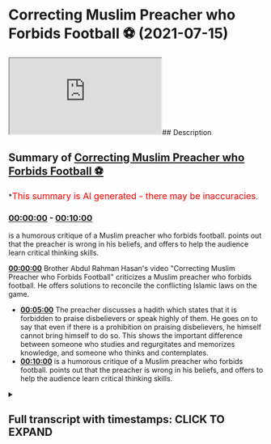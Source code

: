 # Correcting Muslim Preacher who Forbids Football ⚽️ (2021-07-15)

<iframe loading='lazy' src='https://www.youtube.com/embed/k6Vnz5r7fVQ'></iframe>## Description

## Summary of [Correcting Muslim Preacher who Forbids Football ⚽️](https://www.youtube.com/watch?v=k6Vnz5r7fVQ)

\*<span style="color:red; font-size:125%">This summary is AI generated - there may be inaccuracies</span>.

### [00:00:00](https://www.youtube.com/watch?v=k6Vnz5r7fVQ\&t=0) - [00:10:00](https://www.youtube.com/watch?v=k6Vnz5r7fVQ\&t=600)

is a humorous critique of a Muslim preacher who forbids football. points out that the preacher is wrong in his beliefs, and offers to help the audience learn critical thinking skills.

**[00:00:00](https://www.youtube.com/watch?v=k6Vnz5r7fVQ\&t=0)** Brother Abdul Rahman Hasan's video "Correcting Muslim Preacher who Forbids Football" criticizes a Muslim preacher who forbids football. He offers solutions to reconcile the conflicting Islamic laws on the game.

*   **[00:05:00](https://www.youtube.com/watch?v=k6Vnz5r7fVQ\&t=300)** The preacher discusses a hadith which states that it is forbidden to praise disbelievers or speak highly of them. He goes on to say that even if there is a prohibition on praising disbelievers, he himself cannot bring himself to do so. This shows the important difference between someone who studies and regurgitates and memorizes knowledge, and someone who thinks and contemplates.
*   **[00:10:00](https://www.youtube.com/watch?v=k6Vnz5r7fVQ\&t=600)**  is a humorous critique of a Muslim preacher who forbids football. points out that the preacher is wrong in his beliefs, and offers to help the audience learn critical thinking skills.

<details><summary><h2>Full transcript with timestamps: CLICK TO EXPAND</h2></summary>

[0:00:04](https://youtu.be/k6Vnz5r7fVQ?t=4) i was recently made\
[0:00:06](https://youtu.be/k6Vnz5r7fVQ?t=6) aware of a video that brother abdul\
[0:00:08](https://youtu.be/k6Vnz5r7fVQ?t=8) rahman hassan had made\
[0:00:10](https://youtu.be/k6Vnz5r7fVQ?t=10) on the permissibility of football or\
[0:00:12](https://youtu.be/k6Vnz5r7fVQ?t=12) lack thereof\
[0:00:14](https://youtu.be/k6Vnz5r7fVQ?t=14) and this video i found it astounding\
[0:00:18](https://youtu.be/k6Vnz5r7fVQ?t=18) absolutely astounding\
[0:00:21](https://youtu.be/k6Vnz5r7fVQ?t=21) and i've just come to the conclusion\
[0:00:23](https://youtu.be/k6Vnz5r7fVQ?t=23) that there must be a deeper reason\
[0:00:26](https://youtu.be/k6Vnz5r7fVQ?t=26) why such conclusions are being met so\
[0:00:28](https://youtu.be/k6Vnz5r7fVQ?t=28) after i've\
[0:00:29](https://youtu.be/k6Vnz5r7fVQ?t=29) done the initial prognosis if you want\
[0:00:31](https://youtu.be/k6Vnz5r7fVQ?t=31) to call it that or diagnostic\
[0:00:34](https://youtu.be/k6Vnz5r7fVQ?t=34) and once we've quickly just ran through\
[0:00:37](https://youtu.be/k6Vnz5r7fVQ?t=37) some of the things that he said\
[0:00:39](https://youtu.be/k6Vnz5r7fVQ?t=39) um i'm going to offer some solutions\
[0:00:41](https://youtu.be/k6Vnz5r7fVQ?t=41) insha'allah okay i'm going to offer some\
[0:00:43](https://youtu.be/k6Vnz5r7fVQ?t=43) solutions\
[0:00:44](https://youtu.be/k6Vnz5r7fVQ?t=44) so the first thing he said was that the\
[0:00:47](https://youtu.be/k6Vnz5r7fVQ?t=47) reason why\
[0:00:48](https://youtu.be/k6Vnz5r7fVQ?t=48) football well well he was saying about\
[0:00:51](https://youtu.be/k6Vnz5r7fVQ?t=51) football that\
[0:00:53](https://youtu.be/k6Vnz5r7fVQ?t=53) it has in it allah\
[0:01:03](https://youtu.be/k6Vnz5r7fVQ?t=63) laws which are man-made laws against the\
[0:01:06](https://youtu.be/k6Vnz5r7fVQ?t=66) against against the laws\
[0:01:10](https://youtu.be/k6Vnz5r7fVQ?t=70) of islam let's take a look at this\
[0:01:13](https://youtu.be/k6Vnz5r7fVQ?t=73) astonishing and shocking\
[0:01:16](https://youtu.be/k6Vnz5r7fVQ?t=76) okay segment of him speaking\
[0:01:20](https://youtu.be/k6Vnz5r7fVQ?t=80) about this\
[0:01:35](https://youtu.be/k6Vnz5r7fVQ?t=95) \[Music]\
[0:02:00](https://youtu.be/k6Vnz5r7fVQ?t=120) let's not take it to the because some of\
[0:02:03](https://youtu.be/k6Vnz5r7fVQ?t=123) its forms can be\
[0:02:04](https://youtu.be/k6Vnz5r7fVQ?t=124) some of his forms can be mentioned\
[0:02:21](https://youtu.be/k6Vnz5r7fVQ?t=141) okay we know in our legislation what we\
[0:02:23](https://youtu.be/k6Vnz5r7fVQ?t=143) have in our sharia we have\
[0:02:27](https://youtu.be/k6Vnz5r7fVQ?t=147) in our 50 books if you look at it when\
[0:02:29](https://youtu.be/k6Vnz5r7fVQ?t=149) the scholars speak about\
[0:02:31](https://youtu.be/k6Vnz5r7fVQ?t=151) they divide it into four or even if you\
[0:02:33](https://youtu.be/k6Vnz5r7fVQ?t=153) want say two let's make it four 4.\
[0:02:36](https://youtu.be/k6Vnz5r7fVQ?t=156) act of worship and by that\
[0:02:40](https://youtu.be/k6Vnz5r7fVQ?t=160) then we have uh illness\
[0:02:48](https://youtu.be/k6Vnz5r7fVQ?t=168) then you have an\
[0:02:51](https://youtu.be/k6Vnz5r7fVQ?t=171) ayat are crimes that are committed\
[0:02:54](https://youtu.be/k6Vnz5r7fVQ?t=174) and then which are capital punishments\
[0:02:56](https://youtu.be/k6Vnz5r7fVQ?t=176) okay i mean punishment for those\
[0:02:58](https://youtu.be/k6Vnz5r7fVQ?t=178) scholars that's what our our legal\
[0:03:01](https://youtu.be/k6Vnz5r7fVQ?t=181) islamic\
[0:03:02](https://youtu.be/k6Vnz5r7fVQ?t=182) legislation revolves around it talks\
[0:03:04](https://youtu.be/k6Vnz5r7fVQ?t=184) about after these are the things you\
[0:03:05](https://youtu.be/k6Vnz5r7fVQ?t=185) study\
[0:03:07](https://youtu.be/k6Vnz5r7fVQ?t=187) now football consists of\
[0:03:10](https://youtu.be/k6Vnz5r7fVQ?t=190) it's a game of coming into contact with\
[0:03:11](https://youtu.be/k6Vnz5r7fVQ?t=191) one another yeah\
[0:03:13](https://youtu.be/k6Vnz5r7fVQ?t=193) okay when a person attacks another\
[0:03:16](https://youtu.be/k6Vnz5r7fVQ?t=196) person and breaks a person's bones\
[0:03:18](https://youtu.be/k6Vnz5r7fVQ?t=198) or breaks a person's leg or a person\
[0:03:21](https://youtu.be/k6Vnz5r7fVQ?t=201) gets injured\
[0:03:22](https://youtu.be/k6Vnz5r7fVQ?t=202) or a person's puts a finger in a\
[0:03:23](https://youtu.be/k6Vnz5r7fVQ?t=203) person's eye do they go to the chapters\
[0:03:41](https://youtu.be/k6Vnz5r7fVQ?t=221) but in our religion we have it doesn't\
[0:03:42](https://youtu.be/k6Vnz5r7fVQ?t=222) matter whether it's a game or not islam\
[0:03:46](https://youtu.be/k6Vnz5r7fVQ?t=226) as you mentioned in the beginning islam\
[0:03:49](https://youtu.be/k6Vnz5r7fVQ?t=229) governs everything it conforms to\
[0:03:51](https://youtu.be/k6Vnz5r7fVQ?t=231) everything our religion enters\
[0:03:52](https://youtu.be/k6Vnz5r7fVQ?t=232) every minute thing you go to the toilet\
[0:03:54](https://youtu.be/k6Vnz5r7fVQ?t=234) you're told how to clean yourself\
[0:03:56](https://youtu.be/k6Vnz5r7fVQ?t=236) i'm absolutely astounded by that\
[0:04:02](https://youtu.be/k6Vnz5r7fVQ?t=242) because here the obviously the\
[0:04:03](https://youtu.be/k6Vnz5r7fVQ?t=243) assumption let's let's say why\
[0:04:05](https://youtu.be/k6Vnz5r7fVQ?t=245) is wrong okay the assumption is\
[0:04:09](https://youtu.be/k6Vnz5r7fVQ?t=249) that for example they're playing\
[0:04:10](https://youtu.be/k6Vnz5r7fVQ?t=250) football and\
[0:04:12](https://youtu.be/k6Vnz5r7fVQ?t=252) someone gets injured to the point where\
[0:04:14](https://youtu.be/k6Vnz5r7fVQ?t=254) one of the limbs gets amputated which\
[0:04:16](https://youtu.be/k6Vnz5r7fVQ?t=256) really happens\
[0:04:18](https://youtu.be/k6Vnz5r7fVQ?t=258) well okay their bones get broken which\
[0:04:20](https://youtu.be/k6Vnz5r7fVQ?t=260) sometimes does happen\
[0:04:21](https://youtu.be/k6Vnz5r7fVQ?t=261) right that the punishment\
[0:04:25](https://youtu.be/k6Vnz5r7fVQ?t=265) is going to be automatic removal of the\
[0:04:27](https://youtu.be/k6Vnz5r7fVQ?t=267) game red card or whatever it is\
[0:04:30](https://youtu.be/k6Vnz5r7fVQ?t=270) and he says that this goes against the\
[0:04:31](https://youtu.be/k6Vnz5r7fVQ?t=271) islamic laws\
[0:04:33](https://youtu.be/k6Vnz5r7fVQ?t=273) which indicate that you know whatever is\
[0:04:35](https://youtu.be/k6Vnz5r7fVQ?t=275) have to be given basically\
[0:04:37](https://youtu.be/k6Vnz5r7fVQ?t=277) which you can see in the kotabuf in the\
[0:04:39](https://youtu.be/k6Vnz5r7fVQ?t=279) blab of ginayet\
[0:04:42](https://youtu.be/k6Vnz5r7fVQ?t=282) how pathetic sorry how is that a\
[0:04:46](https://youtu.be/k6Vnz5r7fVQ?t=286) contradiction\
[0:04:47](https://youtu.be/k6Vnz5r7fVQ?t=287) when if it's an islamic state the the\
[0:04:50](https://youtu.be/k6Vnz5r7fVQ?t=290) person the claimant can actually still\
[0:04:52](https://youtu.be/k6Vnz5r7fVQ?t=292) make the claim\
[0:04:53](https://youtu.be/k6Vnz5r7fVQ?t=293) and he'll have video evidence to suggest\
[0:04:56](https://youtu.be/k6Vnz5r7fVQ?t=296) that the person actually hurt them\
[0:04:58](https://youtu.be/k6Vnz5r7fVQ?t=298) if anything football if it's being\
[0:05:00](https://youtu.be/k6Vnz5r7fVQ?t=300) recorded\
[0:05:01](https://youtu.be/k6Vnz5r7fVQ?t=301) will help the retribution of justice if\
[0:05:04](https://youtu.be/k6Vnz5r7fVQ?t=304) that particular court decides to take\
[0:05:05](https://youtu.be/k6Vnz5r7fVQ?t=305) videographic evidence\
[0:05:07](https://youtu.be/k6Vnz5r7fVQ?t=307) i don't see how there is a mukhalik\
[0:05:11](https://youtu.be/k6Vnz5r7fVQ?t=311) and why is it assumed that a referee\
[0:05:14](https://youtu.be/k6Vnz5r7fVQ?t=314) should have\
[0:05:16](https://youtu.be/k6Vnz5r7fVQ?t=316) i think about this for a second why\
[0:05:17](https://youtu.be/k6Vnz5r7fVQ?t=317) should the referee have\
[0:05:19](https://youtu.be/k6Vnz5r7fVQ?t=319) the powers to do\
[0:05:23](https://youtu.be/k6Vnz5r7fVQ?t=323) or punishments or tajirat whatever maybe\
[0:05:27](https://youtu.be/k6Vnz5r7fVQ?t=327) just think before you speak just\
[0:05:30](https://youtu.be/k6Vnz5r7fVQ?t=330) think this is absolutely diabolical\
[0:05:36](https://youtu.be/k6Vnz5r7fVQ?t=336) this is absolutely different\
[0:05:40](https://youtu.be/k6Vnz5r7fVQ?t=340) well he talks about not getting along\
[0:05:41](https://youtu.be/k6Vnz5r7fVQ?t=341) with or not\
[0:05:43](https://youtu.be/k6Vnz5r7fVQ?t=343) loving not being able to love a people\
[0:05:45](https://youtu.be/k6Vnz5r7fVQ?t=345) of different faiths\
[0:05:46](https://youtu.be/k6Vnz5r7fVQ?t=346) and religion let's take a look at what\
[0:05:48](https://youtu.be/k6Vnz5r7fVQ?t=348) he has to say\
[0:05:50](https://youtu.be/k6Vnz5r7fVQ?t=350) the middle like who's offside without\
[0:05:52](https://youtu.be/k6Vnz5r7fVQ?t=352) any penalty where it's shot from all of\
[0:05:54](https://youtu.be/k6Vnz5r7fVQ?t=354) these are\
[0:05:55](https://youtu.be/k6Vnz5r7fVQ?t=355) administrative this is fine we're\
[0:05:57](https://youtu.be/k6Vnz5r7fVQ?t=357) talking about\
[0:06:00](https://youtu.be/k6Vnz5r7fVQ?t=360) the goal against the laws of allah which\
[0:06:03](https://youtu.be/k6Vnz5r7fVQ?t=363) the football players are forced to\
[0:06:04](https://youtu.be/k6Vnz5r7fVQ?t=364) follow\
[0:06:04](https://youtu.be/k6Vnz5r7fVQ?t=364) for example some of them and i'm going\
[0:06:06](https://youtu.be/k6Vnz5r7fVQ?t=366) to expand on some of them for example\
[0:06:08](https://youtu.be/k6Vnz5r7fVQ?t=368) some of the laws that yami that they go\
[0:06:10](https://youtu.be/k6Vnz5r7fVQ?t=370) into\
[0:06:11](https://youtu.be/k6Vnz5r7fVQ?t=371) is um\
[0:06:15](https://youtu.be/k6Vnz5r7fVQ?t=375) the player is made to love his football\
[0:06:17](https://youtu.be/k6Vnz5r7fVQ?t=377) player team member\
[0:06:18](https://youtu.be/k6Vnz5r7fVQ?t=378) even if he's of different religion\
[0:06:21](https://youtu.be/k6Vnz5r7fVQ?t=381) this doesn't have to question how are\
[0:06:23](https://youtu.be/k6Vnz5r7fVQ?t=383) you playing with you how are you playing\
[0:06:25](https://youtu.be/k6Vnz5r7fVQ?t=385) just like your colleague you're at work\
[0:06:26](https://youtu.be/k6Vnz5r7fVQ?t=386) you've got a non-muslim colleague\
[0:06:27](https://youtu.be/k6Vnz5r7fVQ?t=387) doesn't have to love you work together\
[0:06:28](https://youtu.be/k6Vnz5r7fVQ?t=388) of course you're working it's a job for\
[0:06:29](https://youtu.be/k6Vnz5r7fVQ?t=389) them\
[0:06:30](https://youtu.be/k6Vnz5r7fVQ?t=390) they've some of them even come out\
[0:06:31](https://youtu.be/k6Vnz5r7fVQ?t=391) saying we don't get along with the job\
[0:06:32](https://youtu.be/k6Vnz5r7fVQ?t=392) years later had\
[0:06:34](https://youtu.be/k6Vnz5r7fVQ?t=394) big rifts you didn't raise these two\
[0:06:35](https://youtu.be/k6Vnz5r7fVQ?t=395) guys okay i'm really agreeing with you\
[0:06:36](https://youtu.be/k6Vnz5r7fVQ?t=396) two or three people he might not get\
[0:06:38](https://youtu.be/k6Vnz5r7fVQ?t=398) along with no problem\
[0:06:39](https://youtu.be/k6Vnz5r7fVQ?t=399) but he can't get along with the entire\
[0:06:40](https://youtu.be/k6Vnz5r7fVQ?t=400) team members\
[0:06:42](https://youtu.be/k6Vnz5r7fVQ?t=402) what you've mentioned no different to me\
[0:06:43](https://youtu.be/k6Vnz5r7fVQ?t=403) in my corporate job in my company\
[0:06:45](https://youtu.be/k6Vnz5r7fVQ?t=405) i've got non-muslims i have to work with\
[0:06:47](https://youtu.be/k6Vnz5r7fVQ?t=407) them i'm like some of them i don't know\
[0:06:48](https://youtu.be/k6Vnz5r7fVQ?t=408) it's not a lot you can come into your\
[0:06:50](https://youtu.be/k6Vnz5r7fVQ?t=410) work and do your work and leave\
[0:06:52](https://youtu.be/k6Vnz5r7fVQ?t=412) it's got nothing to do you know i never\
[0:06:53](https://youtu.be/k6Vnz5r7fVQ?t=413) know you for your tea your team members\
[0:06:55](https://youtu.be/k6Vnz5r7fVQ?t=415) and your people you're working with here\
[0:06:56](https://youtu.be/k6Vnz5r7fVQ?t=416) it's a team thing\
[0:06:57](https://youtu.be/k6Vnz5r7fVQ?t=417) i need to know who the striker is i the\
[0:06:59](https://youtu.be/k6Vnz5r7fVQ?t=419) goalkeeper needs to know the\
[0:07:02](https://youtu.be/k6Vnz5r7fVQ?t=422) you have to be no i don't agree with\
[0:07:04](https://youtu.be/k6Vnz5r7fVQ?t=424) this point you're part of a\
[0:07:05](https://youtu.be/k6Vnz5r7fVQ?t=425) happens when a muslim marries a\
[0:07:07](https://youtu.be/k6Vnz5r7fVQ?t=427) christian or a jew\
[0:07:11](https://youtu.be/k6Vnz5r7fVQ?t=431) what happened with the prophet muhammad\
[0:07:26](https://youtu.be/k6Vnz5r7fVQ?t=446) that's not relating to the religion\
[0:07:28](https://youtu.be/k6Vnz5r7fVQ?t=448) natural love between\
[0:07:30](https://youtu.be/k6Vnz5r7fVQ?t=450) people from different faiths is haram\
[0:07:33](https://youtu.be/k6Vnz5r7fVQ?t=453) then the prophet fell into haram we will\
[0:07:36](https://youtu.be/k6Vnz5r7fVQ?t=456) see\
[0:07:37](https://youtu.be/k6Vnz5r7fVQ?t=457) how your methodologies and how your\
[0:07:39](https://youtu.be/k6Vnz5r7fVQ?t=459) statements\
[0:07:40](https://youtu.be/k6Vnz5r7fVQ?t=460) are so totally against the sun and the\
[0:07:43](https://youtu.be/k6Vnz5r7fVQ?t=463) quran\
[0:07:44](https://youtu.be/k6Vnz5r7fVQ?t=464) that i'm shocked with all due respect\
[0:07:48](https://youtu.be/k6Vnz5r7fVQ?t=468) that you had the absolute audacity to\
[0:07:51](https://youtu.be/k6Vnz5r7fVQ?t=471) come out and speak in the manner that\
[0:07:53](https://youtu.be/k6Vnz5r7fVQ?t=473) you have\
[0:07:54](https://youtu.be/k6Vnz5r7fVQ?t=474) on a topic like this\
[0:08:00](https://youtu.be/k6Vnz5r7fVQ?t=480) that you may say about allah which you\
[0:08:01](https://youtu.be/k6Vnz5r7fVQ?t=481) don't even know\
[0:08:03](https://youtu.be/k6Vnz5r7fVQ?t=483) what and i'm shocked that someone who's\
[0:08:06](https://youtu.be/k6Vnz5r7fVQ?t=486) spent so much time\
[0:08:08](https://youtu.be/k6Vnz5r7fVQ?t=488) i'm actually i can't hold it in and i'm\
[0:08:10](https://youtu.be/k6Vnz5r7fVQ?t=490) not going to lie to anyone here\
[0:08:11](https://youtu.be/k6Vnz5r7fVQ?t=491) i don't back back this man behind his\
[0:08:13](https://youtu.be/k6Vnz5r7fVQ?t=493) back i'm gonna tell you guys\
[0:08:15](https://youtu.be/k6Vnz5r7fVQ?t=495) exactly what i think this shows with all\
[0:08:18](https://youtu.be/k6Vnz5r7fVQ?t=498) due respect\
[0:08:19](https://youtu.be/k6Vnz5r7fVQ?t=499) the difference the important difference\
[0:08:20](https://youtu.be/k6Vnz5r7fVQ?t=500) between someone who studies\
[0:08:23](https://youtu.be/k6Vnz5r7fVQ?t=503) and regurgitates and memorizes knowledge\
[0:08:25](https://youtu.be/k6Vnz5r7fVQ?t=505) and someone who thinks and contemplates\
[0:08:27](https://youtu.be/k6Vnz5r7fVQ?t=507) there's no better kind of example we can\
[0:08:29](https://youtu.be/k6Vnz5r7fVQ?t=509) get for this\
[0:08:30](https://youtu.be/k6Vnz5r7fVQ?t=510) how can you come to these conclusions\
[0:08:36](https://youtu.be/k6Vnz5r7fVQ?t=516) how can you praising disbelievers\
[0:08:40](https://youtu.be/k6Vnz5r7fVQ?t=520) and he is indicating that\
[0:08:44](https://youtu.be/k6Vnz5r7fVQ?t=524) well look he's not saying i'm not going\
[0:08:45](https://youtu.be/k6Vnz5r7fVQ?t=525) to go into the permissibility of it or\
[0:08:47](https://youtu.be/k6Vnz5r7fVQ?t=527) lack thereof\
[0:08:49](https://youtu.be/k6Vnz5r7fVQ?t=529) he says what i am going to say is i\
[0:08:52](https://youtu.be/k6Vnz5r7fVQ?t=532) can't see how someone can bring\
[0:08:53](https://youtu.be/k6Vnz5r7fVQ?t=533) themselves\
[0:08:54](https://youtu.be/k6Vnz5r7fVQ?t=534) to praise someone who basically is a\
[0:08:56](https://youtu.be/k6Vnz5r7fVQ?t=536) disbeliever and he\
[0:08:57](https://youtu.be/k6Vnz5r7fVQ?t=537) he mentions a few traits so let's see\
[0:08:59](https://youtu.be/k6Vnz5r7fVQ?t=539) what he says on this matter\
[0:09:01](https://youtu.be/k6Vnz5r7fVQ?t=541) and come back that's something for the\
[0:09:04](https://youtu.be/k6Vnz5r7fVQ?t=544) women\
[0:09:05](https://youtu.be/k6Vnz5r7fVQ?t=545) men i'm imitating the women in this\
[0:09:06](https://youtu.be/k6Vnz5r7fVQ?t=546) writer\
[0:09:10](https://youtu.be/k6Vnz5r7fVQ?t=550) i'm sorry to go back to something we\
[0:09:11](https://youtu.be/k6Vnz5r7fVQ?t=551) were discussing earlier you mentioned\
[0:09:12](https://youtu.be/k6Vnz5r7fVQ?t=552) the hadith to me yesterday which i\
[0:09:14](https://youtu.be/k6Vnz5r7fVQ?t=554) i'd like to bring forward in sha allah\
[0:09:16](https://youtu.be/k6Vnz5r7fVQ?t=556) we're talking about the way\
[0:09:17](https://youtu.be/k6Vnz5r7fVQ?t=557) not we look up to or some of the muslims\
[0:09:19](https://youtu.be/k6Vnz5r7fVQ?t=559) look up to\
[0:09:20](https://youtu.be/k6Vnz5r7fVQ?t=560) non-muslim footballers and things like\
[0:09:22](https://youtu.be/k6Vnz5r7fVQ?t=562) that are you allowed to praise and\
[0:09:24](https://youtu.be/k6Vnz5r7fVQ?t=564) almost say he's so good at football\
[0:09:27](https://youtu.be/k6Vnz5r7fVQ?t=567) discussion back and forth\
[0:09:34](https://youtu.be/k6Vnz5r7fVQ?t=574) don't say\
[0:09:42](https://youtu.be/k6Vnz5r7fVQ?t=582) you're not allowed to praise him and\
[0:09:44](https://youtu.be/k6Vnz5r7fVQ?t=584) speak highly of him so if the hadith\
[0:09:49](https://youtu.be/k6Vnz5r7fVQ?t=589) there's is lot of back and forth to it\
[0:09:50](https://youtu.be/k6Vnz5r7fVQ?t=590) but the point is the point is\
[0:09:52](https://youtu.be/k6Vnz5r7fVQ?t=592) i don't want to fall i don't want to\
[0:09:53](https://youtu.be/k6Vnz5r7fVQ?t=593) press my arsenal on that\
[0:09:55](https://youtu.be/k6Vnz5r7fVQ?t=595) i'm saying even if there was a\
[0:09:58](https://youtu.be/k6Vnz5r7fVQ?t=598) prohibition on this issue i can't\
[0:09:59](https://youtu.be/k6Vnz5r7fVQ?t=599) someone who said allah hasn't got a\
[0:10:01](https://youtu.be/k6Vnz5r7fVQ?t=601) child\
[0:10:02](https://youtu.be/k6Vnz5r7fVQ?t=602) allah has a child sorry someone who\
[0:10:04](https://youtu.be/k6Vnz5r7fVQ?t=604) doesn't believe in allah's existence\
[0:10:05](https://youtu.be/k6Vnz5r7fVQ?t=605) somebody who doesn't even worship allah\
[0:10:07](https://youtu.be/k6Vnz5r7fVQ?t=607) who disobeys allah after he created him\
[0:10:09](https://youtu.be/k6Vnz5r7fVQ?t=609) aborts\
[0:10:10](https://youtu.be/k6Vnz5r7fVQ?t=610) into this world i honestly can't speak\
[0:10:12](https://youtu.be/k6Vnz5r7fVQ?t=612) greatly and highly and glorify him like\
[0:10:14](https://youtu.be/k6Vnz5r7fVQ?t=614) that i can't\
[0:10:15](https://youtu.be/k6Vnz5r7fVQ?t=615) my heart won't allow me if someone says\
[0:10:16](https://youtu.be/k6Vnz5r7fVQ?t=616) insult with your mother you're a mother\
[0:10:18](https://youtu.be/k6Vnz5r7fVQ?t=618) you wouldn't\
[0:10:18](https://youtu.be/k6Vnz5r7fVQ?t=618) you wouldn't even dismiss your mother's\
[0:10:20](https://youtu.be/k6Vnz5r7fVQ?t=620) value yeah or you would you wouldn't you\
[0:10:22](https://youtu.be/k6Vnz5r7fVQ?t=622) wouldn't like him in any way shape or\
[0:10:23](https://youtu.be/k6Vnz5r7fVQ?t=623) form\
[0:10:23](https://youtu.be/k6Vnz5r7fVQ?t=623) you have enmity towards him what about\
[0:10:25](https://youtu.be/k6Vnz5r7fVQ?t=625) allah i know you're saying this guy's\
[0:10:26](https://youtu.be/k6Vnz5r7fVQ?t=626) such a good player i want to watch him i\
[0:10:28](https://youtu.be/k6Vnz5r7fVQ?t=628) like the way he plays\
[0:10:30](https://youtu.be/k6Vnz5r7fVQ?t=630) also the concept\
[0:10:44](https://youtu.be/k6Vnz5r7fVQ?t=644) now this is absolutely diabolical\
[0:10:48](https://youtu.be/k6Vnz5r7fVQ?t=648) and this is muhalfali sunnah he is\
[0:10:50](https://youtu.be/k6Vnz5r7fVQ?t=650) mentioning a hadith which he says oh the\
[0:10:52](https://youtu.be/k6Vnz5r7fVQ?t=652) authenticity of it is\
[0:10:54](https://youtu.be/k6Vnz5r7fVQ?t=654) we don't know whether it's strong or\
[0:10:55](https://youtu.be/k6Vnz5r7fVQ?t=655) weak well let me give you three hadith\
[0:10:58](https://youtu.be/k6Vnz5r7fVQ?t=658) which we know\
[0:10:58](https://youtu.be/k6Vnz5r7fVQ?t=658) the authenticity is strong number one\
[0:11:03](https://youtu.be/k6Vnz5r7fVQ?t=663) ibnadi who the prophet muhammad\
[0:11:07](https://youtu.be/k6Vnz5r7fVQ?t=667) explicitly absolutely explicitly said\
[0:11:11](https://youtu.be/k6Vnz5r7fVQ?t=671) had he been alive i would have had i\
[0:11:14](https://youtu.be/k6Vnz5r7fVQ?t=674) would have forgiven this i would have\
[0:11:15](https://youtu.be/k6Vnz5r7fVQ?t=675) asked allah to forgive these people\
[0:11:18](https://youtu.be/k6Vnz5r7fVQ?t=678) so this is a kind of praise but he might\
[0:11:20](https://youtu.be/k6Vnz5r7fVQ?t=680) say no you must you know\
[0:11:23](https://youtu.be/k6Vnz5r7fVQ?t=683) you guys mention the philosophers why\
[0:11:25](https://youtu.be/k6Vnz5r7fVQ?t=685) you mention the philosophers when you\
[0:11:26](https://youtu.be/k6Vnz5r7fVQ?t=686) have quran sunnah\
[0:11:28](https://youtu.be/k6Vnz5r7fVQ?t=688) why are you mentioning the you know the\
[0:11:30](https://youtu.be/k6Vnz5r7fVQ?t=690) thinkers and so\
[0:11:32](https://youtu.be/k6Vnz5r7fVQ?t=692) why are you mentioning aristotle why\
[0:11:35](https://youtu.be/k6Vnz5r7fVQ?t=695) mentioning plato\
[0:11:37](https://youtu.be/k6Vnz5r7fVQ?t=697) well i want to tell you something today\
[0:11:38](https://youtu.be/k6Vnz5r7fVQ?t=698) that maybe you did not know\
[0:11:42](https://youtu.be/k6Vnz5r7fVQ?t=702) that the prophet muhammed he mentioned a\
[0:11:45](https://youtu.be/k6Vnz5r7fVQ?t=705) bait\
[0:11:45](https://youtu.be/k6Vnz5r7fVQ?t=705) of shar he mentioned the line of shah\
[0:11:48](https://youtu.be/k6Vnz5r7fVQ?t=708) from a man called\
[0:11:51](https://youtu.be/k6Vnz5r7fVQ?t=711) who was a non-believer before the time\
[0:11:53](https://youtu.be/k6Vnz5r7fVQ?t=713) of islam and he mentioned\
[0:12:00](https://youtu.be/k6Vnz5r7fVQ?t=720) or something to this effect that\
[0:12:03](https://youtu.be/k6Vnz5r7fVQ?t=723) whatever is aside allah is in vain\
[0:12:06](https://youtu.be/k6Vnz5r7fVQ?t=726) and that the prophet muhammed\
[0:12:12](https://youtu.be/k6Vnz5r7fVQ?t=732) this is the truest thing a prophet a\
[0:12:15](https://youtu.be/k6Vnz5r7fVQ?t=735) poet has said\
[0:12:17](https://youtu.be/k6Vnz5r7fVQ?t=737) why am i even mention it if there's no\
[0:12:21](https://youtu.be/k6Vnz5r7fVQ?t=741) utility value and so doing\
[0:12:25](https://youtu.be/k6Vnz5r7fVQ?t=745) why even mention us\
[0:12:31](https://youtu.be/k6Vnz5r7fVQ?t=751) he praised the romans he said that the\
[0:12:33](https://youtu.be/k6Vnz5r7fVQ?t=753) quickest to recover he actually\
[0:12:34](https://youtu.be/k6Vnz5r7fVQ?t=754) mentioned so many characteristics\
[0:12:36](https://youtu.be/k6Vnz5r7fVQ?t=756) he said that the quickest to recover\
[0:12:38](https://youtu.be/k6Vnz5r7fVQ?t=758) after a defeat\
[0:12:40](https://youtu.be/k6Vnz5r7fVQ?t=760) one of the things that he mentioned of\
[0:12:41](https://youtu.be/k6Vnz5r7fVQ?t=761) many things so you can't bring yourself\
[0:12:43](https://youtu.be/k6Vnz5r7fVQ?t=763) to praise disbelievers\
[0:12:44](https://youtu.be/k6Vnz5r7fVQ?t=764) but the prophet muhammad\
[0:12:48](https://youtu.be/k6Vnz5r7fVQ?t=768) could either you are better than them or\
[0:12:51](https://youtu.be/k6Vnz5r7fVQ?t=771) you don't understand\
[0:12:52](https://youtu.be/k6Vnz5r7fVQ?t=772) them and you don't understand the\
[0:12:53](https://youtu.be/k6Vnz5r7fVQ?t=773) religion fully and this is why i\
[0:12:55](https://youtu.be/k6Vnz5r7fVQ?t=775) want to offer my services i don't want\
[0:12:57](https://youtu.be/k6Vnz5r7fVQ?t=777) to just tell you i don't mean this to\
[0:12:58](https://youtu.be/k6Vnz5r7fVQ?t=778) allah who are not trying to arrogate to\
[0:13:00](https://youtu.be/k6Vnz5r7fVQ?t=780) you\
[0:13:00](https://youtu.be/k6Vnz5r7fVQ?t=780) i just don't want to backfire you i want\
[0:13:02](https://youtu.be/k6Vnz5r7fVQ?t=782) to say this so everyone can hear it and\
[0:13:04](https://youtu.be/k6Vnz5r7fVQ?t=784) i want to say to friends and family oh\
[0:13:06](https://youtu.be/k6Vnz5r7fVQ?t=786) look at this guy he doesn't know this\
[0:13:07](https://youtu.be/k6Vnz5r7fVQ?t=787) and doesn't know that\
[0:13:08](https://youtu.be/k6Vnz5r7fVQ?t=788) i'm making fun of you behind your back\
[0:13:10](https://youtu.be/k6Vnz5r7fVQ?t=790) i'd rather you see this and make it\
[0:13:12](https://youtu.be/k6Vnz5r7fVQ?t=792) public\
[0:13:13](https://youtu.be/k6Vnz5r7fVQ?t=793) but i do want to offer my services yeah\
[0:13:15](https://youtu.be/k6Vnz5r7fVQ?t=795) i think that was due is like a crash\
[0:13:17](https://youtu.be/k6Vnz5r7fVQ?t=797) course in critical thinking and\
[0:13:20](https://youtu.be/k6Vnz5r7fVQ?t=800) i think that if we humble each other\
[0:13:22](https://youtu.be/k6Vnz5r7fVQ?t=802) ourselves to each other\
[0:13:24](https://youtu.be/k6Vnz5r7fVQ?t=804) maybe we can teach each other certain\
[0:13:26](https://youtu.be/k6Vnz5r7fVQ?t=806) things\
[0:13:31](https://youtu.be/k6Vnz5r7fVQ?t=811) the two kinds of people don't learn the\
[0:13:33](https://youtu.be/k6Vnz5r7fVQ?t=813) knowledge shy person and an arrogant\
[0:13:35](https://youtu.be/k6Vnz5r7fVQ?t=815) person\
[0:13:36](https://youtu.be/k6Vnz5r7fVQ?t=816) i would say please take my offer up we\
[0:13:38](https://youtu.be/k6Vnz5r7fVQ?t=818) work closely with you\
[0:13:40](https://youtu.be/k6Vnz5r7fVQ?t=820) okay to try and develop critical\
[0:13:42](https://youtu.be/k6Vnz5r7fVQ?t=822) reasoning skills\
[0:13:43](https://youtu.be/k6Vnz5r7fVQ?t=823) and hopefully you can start applying\
[0:13:45](https://youtu.be/k6Vnz5r7fVQ?t=825) those\
[0:13:47](https://youtu.be/k6Vnz5r7fVQ?t=827) any photos

</details>
